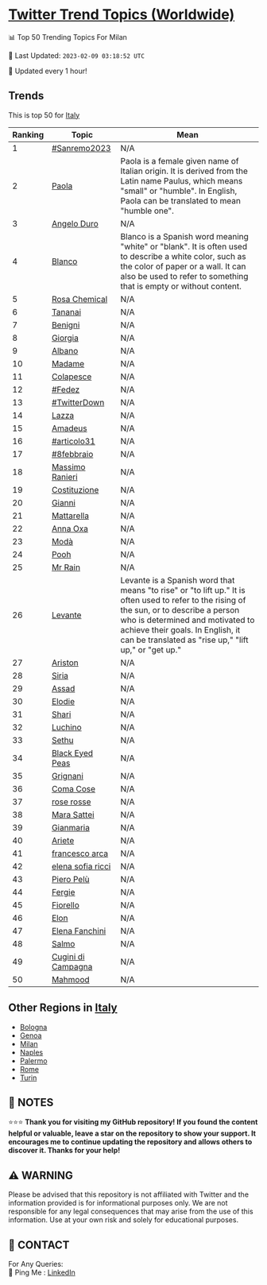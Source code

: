[Twitter Trend Topics (Worldwide)](https://github.com/ErcinDedeoglu/Twitter-Trend-Topics)
==========


📊 Top 50 Trending Topics For Milan

📆 Last Updated: `2023-02-09 03:18:52 UTC`

🔧 Updated every 1 hour!


## Trends

This is top 50 for [Italy](</Italy>)

| Ranking | Topic | Mean |
| ------- | ------------ | ------------ |
| 1 | [#Sanremo2023](http://twitter.com/search?q=%23Sanremo2023) | N/A |
| 2 | [Paola](http://twitter.com/search?q=Paola) | Paola is a female given name of Italian origin. It is derived from the Latin name Paulus, which means "small" or "humble". In English, Paola can be translated to mean "humble one". |
| 3 | [Angelo Duro](http://twitter.com/search?q=Angelo+Duro) | N/A |
| 4 | [Blanco](http://twitter.com/search?q=Blanco) | Blanco is a Spanish word meaning "white" or "blank". It is often used to describe a white color, such as the color of paper or a wall. It can also be used to refer to something that is empty or without content. |
| 5 | [Rosa Chemical](http://twitter.com/search?q=Rosa+Chemical) | N/A |
| 6 | [Tananai](http://twitter.com/search?q=Tananai) | N/A |
| 7 | [Benigni](http://twitter.com/search?q=Benigni) | N/A |
| 8 | [Giorgia](http://twitter.com/search?q=Giorgia) | N/A |
| 9 | [Albano](http://twitter.com/search?q=Albano) | N/A |
| 10 | [Madame](http://twitter.com/search?q=Madame) | N/A |
| 11 | [Colapesce](http://twitter.com/search?q=Colapesce) | N/A |
| 12 | [#Fedez](http://twitter.com/search?q=%23Fedez) | N/A |
| 13 | [#TwitterDown](http://twitter.com/search?q=%23TwitterDown) | N/A |
| 14 | [Lazza](http://twitter.com/search?q=Lazza) | N/A |
| 15 | [Amadeus](http://twitter.com/search?q=Amadeus) | N/A |
| 16 | [#articolo31](http://twitter.com/search?q=%23articolo31) | N/A |
| 17 | [#8febbraio](http://twitter.com/search?q=%238febbraio) | N/A |
| 18 | [Massimo Ranieri](http://twitter.com/search?q=Massimo+Ranieri) | N/A |
| 19 | [Costituzione](http://twitter.com/search?q=Costituzione) | N/A |
| 20 | [Gianni](http://twitter.com/search?q=Gianni) | N/A |
| 21 | [Mattarella](http://twitter.com/search?q=Mattarella) | N/A |
| 22 | [Anna Oxa](http://twitter.com/search?q=Anna+Oxa) | N/A |
| 23 | [Modà](http://twitter.com/search?q=Mod%c3%a0) | N/A |
| 24 | [Pooh](http://twitter.com/search?q=Pooh) | N/A |
| 25 | [Mr Rain](http://twitter.com/search?q=Mr+Rain) | N/A |
| 26 | [Levante](http://twitter.com/search?q=Levante) | Levante is a Spanish word that means "to rise" or "to lift up." It is often used to refer to the rising of the sun, or to describe a person who is determined and motivated to achieve their goals. In English, it can be translated as "rise up," "lift up," or "get up." |
| 27 | [Ariston](http://twitter.com/search?q=Ariston) | N/A |
| 28 | [Siria](http://twitter.com/search?q=Siria) | N/A |
| 29 | [Assad](http://twitter.com/search?q=Assad) | N/A |
| 30 | [Elodie](http://twitter.com/search?q=Elodie) | N/A |
| 31 | [Shari](http://twitter.com/search?q=Shari) | N/A |
| 32 | [Luchino](http://twitter.com/search?q=Luchino) | N/A |
| 33 | [Sethu](http://twitter.com/search?q=Sethu) | N/A |
| 34 | [Black Eyed Peas](http://twitter.com/search?q=Black+Eyed+Peas) | N/A |
| 35 | [Grignani](http://twitter.com/search?q=Grignani) | N/A |
| 36 | [Coma Cose](http://twitter.com/search?q=Coma+Cose) | N/A |
| 37 | [rose rosse](http://twitter.com/search?q=rose+rosse) | N/A |
| 38 | [Mara Sattei](http://twitter.com/search?q=Mara+Sattei) | N/A |
| 39 | [Gianmaria](http://twitter.com/search?q=Gianmaria) | N/A |
| 40 | [Ariete](http://twitter.com/search?q=Ariete) | N/A |
| 41 | [francesco arca](http://twitter.com/search?q=francesco+arca) | N/A |
| 42 | [elena sofia ricci](http://twitter.com/search?q=elena+sofia+ricci) | N/A |
| 43 | [Piero Pelù](http://twitter.com/search?q=Piero+Pel%c3%b9) | N/A |
| 44 | [Fergie](http://twitter.com/search?q=Fergie) | N/A |
| 45 | [Fiorello](http://twitter.com/search?q=Fiorello) | N/A |
| 46 | [Elon](http://twitter.com/search?q=Elon) | N/A |
| 47 | [Elena Fanchini](http://twitter.com/search?q=Elena+Fanchini) | N/A |
| 48 | [Salmo](http://twitter.com/search?q=Salmo) | N/A |
| 49 | [Cugini di Campagna](http://twitter.com/search?q=Cugini+di+Campagna) | N/A |
| 50 | [Mahmood](http://twitter.com/search?q=Mahmood) | N/A |



## Other Regions in [Italy](</Italy>)

* [Bologna](</Italy/Bologna.md>)
* [Genoa](</Italy/Genoa.md>)
* [Milan](</Italy/Milan.md>)
* [Naples](</Italy/Naples.md>)
* [Palermo](</Italy/Palermo.md>)
* [Rome](</Italy/Rome.md>)
* [Turin](</Italy/Turin.md>)



## 📝 NOTES

⭐⭐⭐ **Thank you for visiting my GitHub repository! If you found the content helpful or valuable, leave a star on the repository to show your support. It encourages me to continue updating the repository and allows others to discover it. Thanks for your help!**


## ⚠️ WARNING

Please be advised that this repository is not affiliated with Twitter and the information provided is for informational purposes only. We are not responsible for any legal consequences that may arise from the use of this information. Use at your own risk and solely for educational purposes.


## 📨 CONTACT

 For Any Queries:  
            🏓 Ping Me : [LinkedIn](https://www.linkedin.com/in/ercindedeoglu/)
